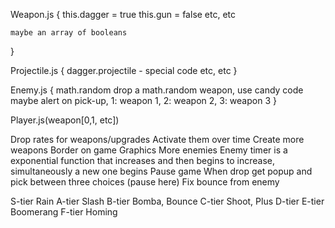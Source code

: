 Weapon.js {
    this.dagger = true
    this.gun = false
    etc, etc

    maybe an array of booleans
}

Projectile.js {
    dagger.projectile - special code
    etc, etc
}

Enemy.js {
    math.random drop a math.random weapon, use candy code
    maybe alert on pick-up, 1: weapon 1, 2: weapon 2, 3: weapon 3
}

Player.js(weapon[0,1, etc])

Drop rates for weapons/upgrades
Activate them over time
Create more weapons
Border on game
Graphics
More enemies
Enemy timer is a exponential function that increases and then begins to increase, simultaneously a new one begins
Pause game
When drop get popup and pick between three choices (pause here)
Fix bounce from enemy

S-tier Rain
A-tier Slash
B-tier Bomba, Bounce
C-tier Shoot, Plus
D-tier
E-tier Boomerang
F-tier Homing